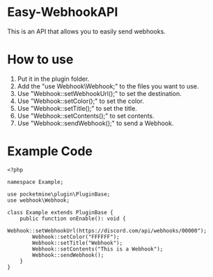 # Easy-WebhookAPI
This is an API that allows you to easily send webhooks.

# How to use
1. Put it in the plugin folder.
2. Add the "use Webhook\Webhook;" to the files you want to use.
3. Use "Webhook::setWebhookUrl();" to set the destination.
4. Use "Webhook::setColor();" to set the color.
5. Use "Webhook::setTitle();" to set the title.
6. Use "Webhook::setContents();" to set contents.
7. Use "Webhook::sendWebhook();" to send a Webhook.

# Example Code

```
<?php

namespace Example;

use pocketmine\plugin\PluginBase;
use webhook\Webhook;

class Example extends PluginBase {
    public function onEnable(): void {   
        Webhook::setWebhookUrl(https://discord.com/api/webhooks/00000");
        Webhook::setColor("FFFFFF");
        Webhook::setTitle("Webhook");
        Webhook::setContents("This is a Webhook");
        Webhook::sendWebhook();
    }
}
